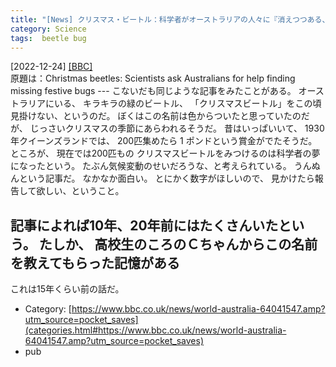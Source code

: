 ```yaml
---
title: "[News] クリスマス・ビートル：科学者がオーストラリアの人々に『消えつつある、あのクリスマスの虫をみつけてほしい』と援助を乞う ---あの虫、むかしは普通にいたと思う"
category: Science
tags:  beetle bug
---
```


[2022-12-24] [[BBC]](https://www.bbc.co.uk/news/world-australia-64041547.amp?utm_source=pocket_saves)  
 原題は：Christmas beetles:
Scientists ask Australians for help
finding missing festive bugs
--- こないだも同じような記事をみたことがある。
オーストラリアにいる、
キラキラの緑のビートル、
「クリスマスビートル」をこの頃見掛けない、というのだ。
ぼくはこの名前は色からついたと思っていたのだが、
じっさいクリスマスの季節にあらわれるそうだ。
昔はいっぱいいて、
1930年クイーンズランドでは、
200匹集めたら 1 ポンドという賞金がでたそうだ。
ところが、
現在では200匹もの
クリスマスビートルをみつけるのは科学者の夢になったという。
たぶん気候変動のせいだろうな、と考えられている。
うんぬんという記事だ。
なかなか面白い。
とにかく数字がほしいので、
見かけたら報告して欲しい、ということ。

 記事によれば10年、20年前にはたくさんいたという。
たしか、
高校生のころのＣちゃんからこの名前を教えてもらった記憶がある 
--- 
これは15年くらい前の話だ。

- Category: [https://www.bbc.co.uk/news/world-australia-64041547.amp?utm_source=pocket_saves](categories.html#https://www.bbc.co.uk/news/world-australia-64041547.amp?utm_source=pocket_saves)
- pub

